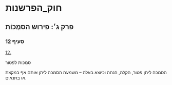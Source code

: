 # חוק_הפרשנות

## פרק ג׳: פירוש הסמָכוֹת

### סעיף 12

[12.](https://he.wikisource.org/wiki/חוק_הפרשנות#סעיף_12)

סמכות לפטור

הסמכה ליתן פטור, הקלה, הנחה וכיוצא באלה – משמעה הסמכה ליתן אותם אף במקצת או בתנאים.